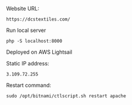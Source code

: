 Website URL:
```
https://dcstextiles.com/
```

Run local server
```
php -S localhost:8000
```

Deployed on AWS Lightsail

Static IP address:
```
3.109.72.255
```

Restart command:
```
sudo /opt/bitnami/ctlscript.sh restart apache
```
